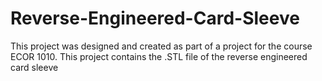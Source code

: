 # Reverse-Engineered-Card-Sleeve
This project was designed and created as part of a project for the course ECOR 1010. This project contains the .STL file of the reverse engineered card sleeve
